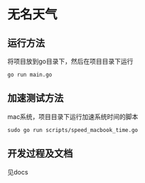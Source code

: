 # 无名天气

## 运行方法
将项目放到go目录下，然后在项目目录下运行
```shell script
go run main.go
```

## 加速测试方法
mac系统，项目目录下运行加速系统时间的脚本
```shell script
sudo go run scripts/speed_macbook_time.go
```

## 开发过程及文档
见docs